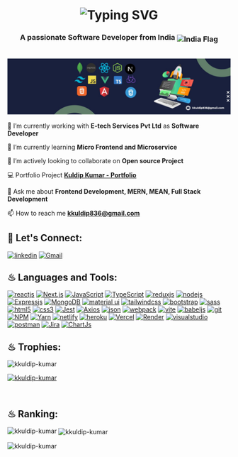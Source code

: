 <h1 align='center'>
<img src="https://readme-typing-svg.demolab.com?font=Fira+Code&weight=600&size=22&pause=1000&color=3F00F7&random=false&width=535&lines=%E2%9C%A8+Hey%2C+I'm+Kuldip.+You+are+Welcome!+%F0%9F%8C%9F" alt="Typing SVG" />
</h1>

<h3 align='center'>
  A passionate Software Developer from India <img style="vertical-align: sub" src="https://static.vecteezy.com/system/resources/previews/011/571/519/original/circle-flag-of-india-free-png.png" alt="India Flag" width="25" />
</h3>
<br/>
<img src="./Assets/cover-image.jpeg" alt="Front End Developer Banner" />
<br/>

🔭 I’m currently working with **E-tech Services Pvt Ltd** as **Software Developer** 

🏫 I’m currently learning **Micro Frontend and Microservice**

🔎 I’m actively looking to collaborate on **Open source Project**

💻 Portfolio Project **[Kuldip Kumar - Portfolio](https://kuldip-kumar.vercel.app/)**

💬 Ask me about **Frontend Development, MERN, MEAN, Full Stack Development**

📫 How to reach me **kkuldip836@gmail.com**

## 🔰 Let's Connect:

[![linkedin](https://img.shields.io/badge/LinkedIn-0077B5?style=for-the-badge&logo=linkedin&logoColor=white)](https://www.linkedin.com/in/kuldip-kumar-27b4a5a3/)
[![Gmail](https://img.shields.io/badge/Gmail-D14836?style=for-the-badge&logo=gmail&logoColor=white)](mailto:kkuldip836@gmail.com)


## ♨ Languages and Tools:

[![reactjs](https://img.shields.io/badge/React-20232A?style=for-the-badge&logo=react&logoColor=61DAFB)](https://reactjs.org/)
[![Next.js](https://img.shields.io/badge/next%20js-000000?style=for-the-badge&logo=nextdotjs&logoColor=white)](https://nextjs.org/)
[![JavaScript](https://img.shields.io/badge/JavaScript-323330?style=for-the-badge&logo=javascript&logoColor=F7DF1E)](https://developer.mozilla.org/en-US/docs/Web/JavaScript)
[![TypeScript](https://img.shields.io/badge/TypeScript-007ACC?style=for-the-badge&logo=typescript&logoColor=white)](https://www.typescriptlang.org/)
[![reduxjs](https://img.shields.io/badge/Redux-593D88?style=for-the-badge&logo=redux&logoColor=white)](https://redux.js.org)
[![nodejs](https://img.shields.io/badge/Node.js-339933?style=for-the-badge&logo=nodedotjs&logoColor=white)](https://nodejs.org)
[![Expressjs](https://img.shields.io/badge/Express%20js-000000?style=for-the-badge&logo=express&logoColor=white)](https://expressjs.com/)
[![MongoDB](https://img.shields.io/badge/MongoDB-4EA94B?style=for-the-badge&logo=mongodb&logoColor=white)](https://www.mongodb.com/)
[![material ui](https://img.shields.io/badge/Material%20UI-007FFF?style=for-the-badge&logo=mui&logoColor=white)](https://mui.com/)
[![tailwindcss](https://img.shields.io/badge/Tailwind_CSS-38B2AC?style=for-the-badge&logo=tailwind-css&logoColor=white)](https://tailwindcss.com/)
[![bootstrap](https://img.shields.io/badge/Bootstrap-563D7C?style=for-the-badge&logo=bootstrap&logoColor=white)](https://getbootstrap.com)
[![sass](https://img.shields.io/badge/Sass-CC6699?style=for-the-badge&logo=sass&logoColor=white)](https://sass-lang.com)
[![html5](https://img.shields.io/badge/HTML5-E34F26?style=for-the-badge&logo=html5&logoColor=white)](https://www.w3.org/html/)
[![css3](https://img.shields.io/badge/CSS3-1572B6?style=for-the-badge&logo=css3&logoColor=white)](https://www.w3schools.com/css/)
[![Jest](https://img.shields.io/badge/Jest-C21325?style=for-the-badge&logo=jest&logoColor=white)](https://jestjs.io/)
[![Axios](https://img.shields.io/badge/axios-671ddf?&style=for-the-badge&logo=axios&logoColor=white)](https://axios-http.com/docs/intro)
[![json](https://img.shields.io/badge/json-5E5C5C?style=for-the-badge&logo=json&logoColor=white)](https://www.json.org/)
[![webpack](https://img.shields.io/badge/Webpack-8DD6F9?style=for-the-badge&logo=Webpack&logoColor=white)](https://webpack.js.org)
[![vite](https://img.shields.io/badge/Vite-B73BFE?style=for-the-badge&logo=vite&logoColor=FFD62E)](https://vitejs.dev/)
[![babeljs](https://img.shields.io/badge/Babel-F9DC3E?style=for-the-badge&logo=babel&logoColor=white)](https://babeljs.io/)
[![git](https://img.shields.io/badge/GIT-E44C30?style=for-the-badge&logo=git&logoColor=white)](https://git-scm.com/)
[![NPM](https://img.shields.io/badge/npm-CB3837?style=for-the-badge&logo=npm&logoColor=white)](https://www.npmjs.com/)
[![Yarn](https://img.shields.io/badge/Yarn-2C8EBB?style=for-the-badge&logo=yarn&logoColor=white)](https://yarnpkg.com/)
[![netlify](https://img.shields.io/badge/Netlify-00C7B7?style=for-the-badge&logo=netlify&logoColor=white)](https://www.netlify.com/)
[![heroku](https://img.shields.io/badge/Heroku-430098?style=for-the-badge&logo=heroku&logoColor=white)](https://www.heroku.com/)
[![Vercel](https://img.shields.io/badge/Vercel-000000?style=for-the-badge&logo=vercel&logoColor=white)](https://vercel.com/)
[![Render](https://img.shields.io/badge/Render-46E3B7?style=for-the-badge&logo=render&logoColor=white)](https://render.com/)
[![visualstudio](https://img.shields.io/badge/VSCode-0078D4?style=for-the-badge&logo=visual%20studio%20code&logoColor=white)](https://code.visualstudio.com/)
[![postman](https://img.shields.io/badge/Postman-FF6C37?style=for-the-badge&logo=Postman&logoColor=white)](https://www.postman.com/)
[![Jira](https://img.shields.io/badge/jira-%230A0FFF.svg?style=for-the-badge&logo=jira&logoColor=white)](https://www.atlassian.com/software/jira)
[![ChartJs](https://img.shields.io/badge/Chart.js-FF6384?style=for-the-badge&logo=chartdotjs&logoColor=white)](https://www.chartjs.org/)
## ♨ Trophies:
<p align="left"> <img src="https://komarev.com/ghpvc/?username=kkuldip-kumar&label=Profile%20views&color=0e75b6&style=flat" alt="kkuldip-kumar" /> </p>

<p align="left"> <a href="https://github.com/ryo-ma/github-profile-trophy"><img src="https://github-profile-trophy.vercel.app/?username=kkuldip-kumar" alt="kkuldip-kumar" /></a> </p>

<p align="left"> <a href="https://twitter.com/" target="blank"><img src="https://img.shields.io/twitter/follow/?logo=twitter&style=for-the-badge" alt="" /></a> </p>

## ♨ Ranking:
<p><img align="left" src="https://github-readme-stats.vercel.app/api/top-langs?username=kkuldip-kumar&show_icons=true&locale=en&layout=compact" alt="kkuldip-kumar" /></p>

<p>&nbsp;<img align="center" src="https://github-readme-stats.vercel.app/api?username=kkuldip-kumar&show_icons=true&locale=en" alt="kkuldip-kumar" /></p>

<p><img align="center" src="https://github-readme-streak-stats.herokuapp.com/?user=kkuldip-kumar&" alt="kkuldip-kumar" /></p>


